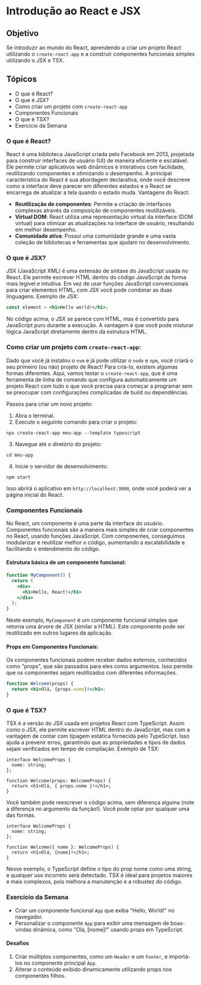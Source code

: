 # Introdução ao React e JSX

## Objetivo
Se introduzir ao mundo do React, aprendendo a criar um projeto React utilizando o `create-react-app` e a construir componentes funcionais simples utilizando o JSX e TSX.

## Tópicos
- O que é React?
- O que é JSX?
- Como criar um projeto com `create-react-app`
- Componentes Funcionais
- O que é TSX?
- Exercício da Semana

### O que é React?
React é uma biblioteca JavaScript criada pelo Facebook em 2013, projetada para construir interfaces de usuário (UI) de maneira eficiente e escalável. Ele permite criar aplicativos web dinâmicos e interativos com facilidade, reutilizando componentes e otimizando o desempenho. A principal característica do React é sua abordagem declarativa, onde você descreve como a interface deve parecer em diferentes estados e o React se encarrega de atualizar a tela quando o estado muda.
Vantagens do React:
- **Reutilização de componentes**: Permite a criação de interfaces complexas através da composição de componentes reutilizáveis.
- **Virtual DOM**: React utiliza uma representação virtual da interface (DOM virtual) para otimizar as atualizações na interface de usuário, resultando em melhor desempenho.
- **Comunidade ativa**: Possui uma comunidade grande e uma vasta coleção de bibliotecas e ferramentas que ajudam no desenvolvimento.

### O que é JSX?
JSX (JavaScript XML) é uma extensão de sintaxe do JavaScript usada no React. Ele permite escrever HTML dentro do código JavaScript de forma mais legível e intuitiva. Em vez de usar funções JavaScript convencionais para criar elementos HTML, com JSX você pode combinar as duas linguagens.
Exemplo de JSX:
```jsx
const element = <h1>Hello world!</h1>;
```
No código acima, o JSX se parece com HTML, mas é convertido para JavaScript puro durante a execução. A vantagem é que você pode misturar lógica JavaScript diretamente dentro da estrutura HTML.

### Como criar um projeto com `create-react-app`:

Dado que você já instalou o `nvm` e já pode utilizar o `node` e `npm`, você criará o seu primeiro (ou não) projeto de React! Para criá-lo, existem algumas formas diferentes. Aqui, vamos testar o `create-react-app`, que é uma ferramenta de linha de comando que configura automaticamente um projeto React com tudo o que você precisa para começar a programar sem se preocupar com configurações complicadas de build ou dependências.

Passos para criar um novo projeto:
1. Abra o terminal.
2. Execute o seguinte comando para criar o projeto:
```
npx create-react-app meu-app --template typescript
```
3. Navegue até o diretório do projeto:
```
cd meu-app
```
4. Inicie o servidor de desenvolvimento:
```
npm start
```

Isso abrirá o aplicativo em `http://localhost:3000`, onde você poderá ver a página inicial do React.

### Componentes Funcionais
No React, um componente é uma parte da interface do usuário. Componentes funcionais são a maneira mais simples de criar componentes no React, usando funções JavaScript. Com componentes, conseguimos modularizar e reutilizar melhor o código, aumentando a escalabilidade e facilitando o entendimento do código.

#### Estrutura básica de um componente funcional:
```jsx
function MyComponent() {
  return (
    <div>
      <h1>Hello, React!</h1>
    </div>
  );
}
```
Neste exemplo, `MyComponent` é um componente funcional simples que retorna uma árvore de JSX (similar a HTML). Este componente pode ser reutilizado em outros lugares da aplicação.

#### Props em Componentes Funcionais:
Os componentes funcionais podem receber dados externos, conhecidos como "props", que são passados para eles como argumentos. Isso permite que os componentes sejam reutilizados com diferentes informações.
```jsx
function Welcome(props) {
  return <h1>Olá, {props.nome}!</h1>;
}
```

### O que é TSX?
TSX é a versão do JSX usada em projetos React com TypeScript. Assim como o JSX, ele permite escrever HTML dentro do JavaScript, mas com a vantagem de contar com tipagem estática fornecida pelo TypeScript. Isso ajuda a prevenir erros, garantindo que as propriedades e tipos de dados sejam verificados em tempo de compilação.
Exemplo de TSX:
```tsx
interface WelcomeProps {
  nome: string;
};

function Welcome(props: WelcomeProps) {
  return <h1>Olá, { props.nome }!</h1>;
}
```
Você também pode reescrever o código acima, sem diferença alguma (note a diferença no argumento da função!). Você pode optar por qualquer uma das formas.

```tsx
interface WelcomeProps {
  nome: string;
};

function Welcome({ nome }: WelcomeProps) {
  return <h1>Olá, {nome}!</h1>;
}
```
Nesse exemplo, o TypeScript define o tipo do prop nome como uma string, e qualquer uso incorreto será detectado. TSX é ideal para projetos maiores e mais complexos, pois melhora a manutenção e a robustez do código.

### Exercício da Semana
- Criar um componente funcional `App` que exiba "Hello, World!" no navegador.
- Personalizar o componente `App` para exibir uma mensagem de boas-vindas dinâmica, como "Olá, [nome]!" usando props em TypeScript.

#### Desafios
1. Criar múltiplos componentes, como um `Header` e um `Footer`, e importá-los no componente principal `App`.
2. Alterar o conteúdo exibido dinamicamente utilizando props nos componentes filhos.
